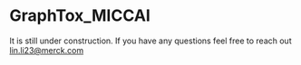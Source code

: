 # GraphTox_MICCAI
It is still under construction. If you have any questions feel free to reach out lin.li23@merck.com
